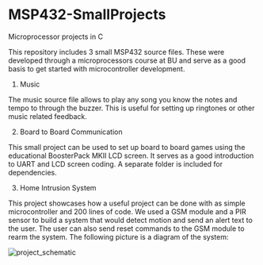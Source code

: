 # MSP432-SmallProjects
Microprocessor projects in C

This repository includes 3 small MSP432 source files. These were developed through a microprocessors course at BU and serve as a good basis to get started with microcontroller development.

1) Music

The music source file allows to play any song you know the notes and tempo to through the buzzer. This is useful for setting up ringtones or other music related feedback.

2) Board to Board Communication

This small project can be used to set up board to board games using the educational BoosterPack MKII LCD screen. It serves as a good introduction to UART and LCD screen coding. A separate folder is included for dependencies.

3) Home Intrusion System

This project showcases how a useful project can be done with as simple microcontroller and 200 lines of code. We used a GSM module and a PIR sensor to build a system that would detect motion and send an alert text to the user. The user can also send reset commands to the GSM module to rearm the system. The following picture is a diagram of the system:

![project_schematic](https://user-images.githubusercontent.com/16342828/32007043-71ca3c00-b976-11e7-82aa-1ccd55730f49.png)
